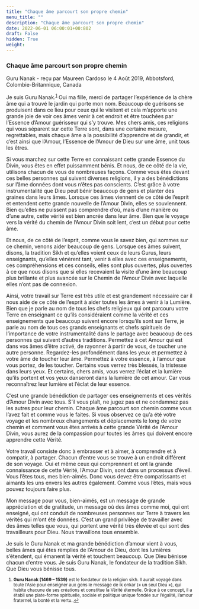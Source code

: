 ```yaml
---
title: "Chaque âme parcourt son propre chemin"
menu_title: ""
description: "Chaque âme parcourt son propre chemin"
date: 2022-06-01 06:00:01+00:802
draft: False
hidden: True
weight:
---
```

### Chaque âme parcourt son propre chemin

Guru Nanak - reçu par Maureen Cardoso le 4 Août 2019, Abbotsford, Colombie-Britannique, Canada

Je suis Guru Nanak.<sup id="a1">[1](#f1)</sup> Oui ma fille, merci de partager l’expérience de la chère âme qui a trouvé le jardin qui porte mon nom. Beaucoup de guérisons se produisent dans ce lieu pour ceux qui le visitent et cela m’apporte une grande joie de voir ces âmes venir à cet endroit et être touchées par l’Essence d’Amour guérisseur qui s’y trouve. Mes chers amis, ces religions qui vous séparent sur cette Terre sont, dans une certaine mesure, regrettables, mais chaque âme a la possibilité d’apprendre et de grandir, et c’est ainsi que l’Amour, l’Essence de l’Amour de Dieu sur une âme, unit tous les êtres.

Si vous marchez sur cette Terre en connaissant cette grande Essence du Divin, vous êtes en effet puissamment bénis. Et nous, de ce côté de la vie, utilisons chacun de vous de nombreuses façons. Comme vous êtes devant ces belles personnes qui suivent diverses religions, il y a des bénédictions sur l’âme données dont vous n’êtes pas conscients. C’est grâce à votre instrumentalité que Dieu peut bénir beaucoup de gens et planter des graines dans leurs âmes. Lorsque ces âmes viennent de ce côté de l’esprit et entendent cette grande nouvelle de l’Amour Divin, elles se souviennent. Bien qu’elles ne puissent pas comprendre d’où, mais d’une manière ou d’une autre, cette vérité est bien ancrée dans leur âme. Bien que le voyage vers la vérité du chemin de l’Amour Divin soit lent, c’est un début pour cette âme.

Et nous, de ce côté de l’esprit, comme vous le savez bien, qui sommes sur ce chemin, venons aider beaucoup de gens. Lorsque ces âmes suivent, disons, la tradition Sikh et qu’elles voient ceux de leurs Gurus, leurs enseignants, qu’elles vénèrent tant, venir à elles avec ces enseignements, ces compréhensions et ces conseils, elles sont plus ouvertes, plus ouvertes à ce que nous disons que si elles recevaient la visite d’une âme beaucoup plus brillante et plus avancée sur le Chemin de l’Amour Divin avec laquelle elles n’ont pas de connexion.

Ainsi, votre travail sur Terre est très utile et est grandement nécessaire car il nous aide de ce côté de l’esprit à aider toutes les âmes à venir à la Lumière. Bien que je parle au nom de tous les chefs religieux qui ont parcouru votre Terre en enseignant ce qu’ils considéraient comme la vérité et ces enseignements que beaucoup suivent encore lorsqu’ils sont sur Terre, je parle au nom de tous ces grands enseignants et chefs spirituels de l’importance de votre instrumentalité dans le partage avec beaucoup de ces personnes qui suivent d’autres traditions. Permettez à cet Amour qui est dans vos âmes d’être activé, de rayonner à partir de vous, de toucher une autre personne. Regardez-les profondément dans les yeux et permettez à votre âme de toucher leur âme. Permettez à votre essence, à l’amour que vous portez, de les toucher. Certains vous verrez très blessés, la tristesse dans leurs yeux. Et certains, chers amis, vous verrez l’éclat et la lumière qu’ils portent et vos yeux danseront dans la lumière de cet amour. Car vous reconnaîtrez leur lumière et l’éclat de leur essence.

C’est une grande bénédiction de partager ces enseignements et ces vérités d’Amour Divin avec tous. S’il vous plaît, ne jugez pas et ne condamnez pas les autres pour leur chemin. Chaque âme parcourt son chemin comme vous l’avez fait et comme vous le faites. Si vous observez ce qu’a été votre voyage et les nombreux changements et déplacements le long de votre chemin et comment vous êtes arrivés à cette grande Vérité de l’Amour Divin, vous aurez de la compassion pour toutes les âmes qui doivent encore apprendre cette Vérité.

Votre travail consiste donc à embrasser et à aimer, à comprendre et à compatir, à partager. Chacun d’entre vous se trouve à un endroit différent de son voyage. Oui et même ceux qui comprennent et ont la grande connaissance de cette Vérité, l’Amour Divin, sont dans un processus d’éveil. Vous l’êtes tous, mes bien-aimés. Donc vous devez être compatissants et aimants les uns envers les autres également. Comme vous l’êtes, mais vous pouvez toujours faire plus.

Mon message pour vous, bien-aimés, est un message de grande appréciation et de gratitude, un message où des âmes comme moi, qui ont enseigné, qui ont conduit de nombreuses personnes sur Terre à travers les vérités qui m’ont été données. C’est un grand privilège de travailler avec des âmes telles que vous, qui portent une vérité très élevée et qui sont des travailleurs pour Dieu. Nous travaillons tous ensemble.

Je suis le Guru Nanak et ma grande bénédiction d’amour vient à vous, belles âmes qui êtes remplies de l’Amour de Dieu, dont les lumières s’étendent, qui émanent la vérité et touchent beaucoup. Que Dieu bénisse chacun d’entre vous. Je suis Guru Nanak, le fondateur de la tradition Sikh. Que Dieu vous bénisse tous.
<small>
1. <large id=”f1”> **Guru Nanak (1469 – 1539)** est le fondateur de la religion sikh. Il aurait voyagé dans toute l’Asie pour enseigner aux gens le message de ik onkar (« un seul Dieu »), qui habite chacune de ses créations et constitue la Vérité éternelle. Grâce à ce concept, il a établi une plate-forme spirituelle, sociale et politique unique fondée sur l’égalité, l’amour fraternel, la bonté et la vertu..[↩](#a1)






